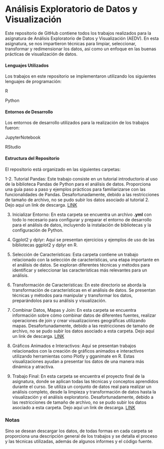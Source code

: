 # Análisis Exploratorio de Datos y Visualización
Este repositorio de GitHub contiene todos los trabajos realizados para la asignatura de Análisis Exploratorio de Datos y Visualización (AEDV). En esta asignatura, se nos impartieron técnicas para limpiar, seleccionar, transformar y redimensionar los datos, así como un enfoque en las buenas prácticas de visualización de datos.

#### Lenguajes Utilizados
Los trabajos en este repositorio se implementaron utilizando los siguientes lenguajes de programación:

R

Python
#### Entornos de Desarrollo
Los entornos de desarrollo utilizados para la realización de los trabajos fueron:

JupyterNotebook

RStudio
#### Estructura del Repositorio
El repositorio está organizado en las siguientes carpetas:

1-2. Tutorial Pandas: Este trabajo consiste en un tutorial introductorio al uso de la biblioteca Pandas de Python para el análisis de datos. Proporciona una guía paso a paso y ejemplos prácticos para familiarizarse con las funcionalidades de Pandas. Desafortunadamente, debido a las restricciones de tamaño de archivo, no se pudo subir los datos asociado al tutorial 2. Dejo aquí un link de descarga. [LINK](https://mega.nz/file/Z2k0wTYT#GiX-2dj5GfCRI-G6T4LQTPJCkMFJEd_hvwW5RN7GtuQ)

3. Inicializar Entorno: En esta carpeta se encuentra un archivo **.yml** con todo lo necesario para configurar y preparar el entorno de desarrollo para el análisis de datos, incluyendo la instalación de bibliotecas y la configuración de Python.

4. Ggplot2 y dplyr: Aquí se presentan ejercicios y ejemplos de uso de las bibliotecas ggplot2 y dplyr en R.

5. Selección de Características: Esta carpeta contiene un trabajo relacionado con la selección de características, una etapa importante en el análisis de datos. Se exploran diferentes técnicas y métodos para identificar y seleccionar las características más relevantes para un análisis.

6. Transformación de Características: En este directorio se aborda la transformación de características en el análisis de datos. Se presentan técnicas y métodos para manipular y transformar los datos, preparándolos para su análisis y visualización.

7. Combinar Datos, Mapas y Join: En esta carpeta se encuentra información sobre cómo combinar datos de diferentes fuentes, realizar operaciones de join y crear visualizaciones geográficas utilizando mapas. Desafortunadamente, debido a las restricciones de tamaño de archivo, no se pudo subir los datos asociado a esta carpeta. Dejo aquí un link de descarga. [LINK](google.es)

8. Gráficos Animados e Interactivos: Aquí se presentan trabajos relacionados con la creación de gráficos animados e interactivos utilizando herramientas como Plotly y gganimate en R. Estas visualizaciones ayudan a presentar los datos de una manera más dinámica y atractiva.

9. Trabajo Final: En esta carpeta se encuentra el proyecto final de la asignatura, donde se aplican todas las técnicas y conceptos aprendidos durante el curso. Se utiliza un conjunto de datos real para realizar un análisis completo, desde la limpieza y transformación de datos hasta la visualización y el análisis exploratorio. Desafortunadamente, debido a las restricciones de tamaño de archivo, no se pudo subir los datos asociado a esta carpeta. Dejo aquí un link de descarga. [LINK](google.es)

### Notas
Sino se desean descargar los datos, de todas formas en cada carpeta se proporciona una descripción general de los trabajos y se detalla el proceso y las técnicas utilizadas, además de algunos informes y el código fuente.
